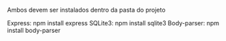 Ambos devem ser instalados dentro da pasta do projeto

Express: npm install express
SQLite3: npm install sqlite3
Body-parser: npm install body-parser
